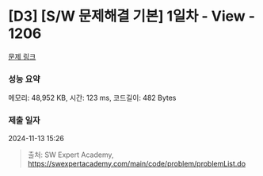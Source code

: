 # [D3] [S/W 문제해결 기본] 1일차 - View - 1206 

[문제 링크](https://swexpertacademy.com/main/code/problem/problemDetail.do?contestProbId=AV134DPqAA8CFAYh) 

### 성능 요약

메모리: 48,952 KB, 시간: 123 ms, 코드길이: 482 Bytes

### 제출 일자

2024-11-13 15:26



> 출처: SW Expert Academy, https://swexpertacademy.com/main/code/problem/problemList.do